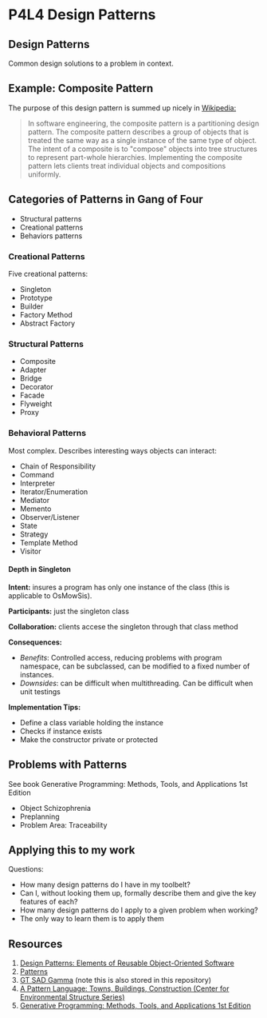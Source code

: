 # P4L4 Design Patterns

## Design Patterns
Common design solutions to a problem in context. 

## Example: Composite Pattern
The purpose of this design pattern is summed up nicely in [Wikipedia:](https://en.wikipedia.org/wiki/Composite_pattern) 

> In software engineering, the composite pattern is a partitioning design pattern. The composite pattern describes a group of objects that is treated the same way as a single instance of the same type of object. The intent of a composite is to "compose" objects into tree structures to represent part-whole hierarchies. Implementing the composite pattern lets clients treat individual objects and compositions uniformly.

## Categories of Patterns in Gang of Four
* Structural patterns
* Creational patterns
* Behaviors patterns

### Creational Patterns
Five creational patterns: 
- Singleton
- Prototype
- Builder
- Factory Method
- Abstract Factory

### Structural Patterns
- Composite
- Adapter
- Bridge
- Decorator
- Facade
- Flyweight
- Proxy

### Behavioral Patterns
Most complex. Describes interesting ways objects can interact:
- Chain of Responsibility
- Command
- Interpreter
- Iterator/Enumeration
- Mediator
- Memento
- Observer/Listener
- State
- Strategy
- Template Method
- Visitor

#### Depth in Singleton
**Intent:** insures a program has only one instance of the class (this is applicable to OsMowSis).

**Participants:** just the singleton class

**Collaboration:** clients accese the singleton through that class method

**Consequences:**
* _Benefits_: Controlled access, reducing problems with program namespace, can be subclassed, can be modified to a fixed number of instances. 
* _Downsides_: can be difficult when multithreading. Can be difficult when unit testings

**Implementation Tips:** 
- Define a class variable holding the instance
- Checks if instance exists
- Make the constructor private or protected

## Problems with Patterns
See book Generative Programming: Methods, Tools, and Applications 1st Edition
- Object Schizophrenia
- Preplanning
- Problem Area: Traceability 

## Applying this to my work
Questions: 
- How many design patterns do I have in my toolbelt? 
- Can I, without looking them up, formally describe them and give the key features of each? 
- How many design patterns do I apply to a given problem when working? 
- The only way to learn them is to apply them

## Resources
  1. [Design Patterns: Elements of Reusable Object-Oriented Software](https://www.amazon.com/gp/product/0201633612/qid=1136215935/sr=8-1/ref=pd_bbs_1/104-9753716-9478358?n=507846&s=books&v=glance)
  2. [Patterns](https://hillside.net/patterns)
  3. [GT SAD Gamma](https://s3.amazonaws.com/content.udacity-data.com/courses/gt-cs6310/readings/gt-sad-gamma.pdf) (note this is also stored in this repository)
  4. [A Pattern Language: Towns, Buildings, Construction (Center for Environmental Structure Series) ](https://www.amazon.com/Pattern-Language-Buildings-Construction-Environmental/dp/0195019199)
  5. [Generative Programming: Methods, Tools, and Applications 1st Edition](https://www.amazon.com/exec/obidos/tg/detail/-/0201309777/qid=1122241608/sr=8-1/ref=pd_bbs_1/104-9617161-2848728?v=glance&s=books&n=507846)